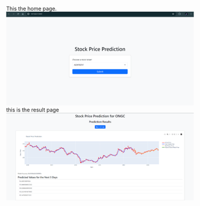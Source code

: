 This the home page.
![Screenshot](./Screenshot%202024-08-10%20011744.png)
this is the result page
![Screenshot](./Screenshot%202024-08-10%20012240.png)
